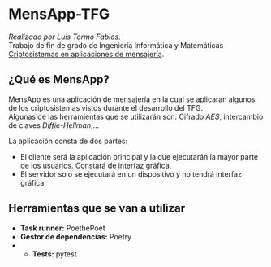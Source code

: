 # MensApp-TFG
*Realizado por Luis Tormo Fabios.*   
Trabajo de fin de grado de Ingeniería Informática y Matemáticas [Criptosistemas en aplicaciones de mensajería](https://github.com/luistf24/TFG).    

## ¿Qué es MensApp?
MensApp es una aplicación de mensajería en la cual se aplicaran algunos de los criptosistemas vistos durante el desarrollo del TFG.   
Algunas de las herramientas que se utilizarán son: Cifrado *AES*, intercambio de claves *Diffie-Hellman*,...      

La aplicación consta de dos partes:    
- El cliente será la aplicación principal y la que ejecutarán la mayor parte de los usuarios. Constará de interfaz gráfica.     
- El servidor solo se ejecutará en un dispositivo y no tendrá interfaz gráfica.      

## Herramientas que se van a utilizar
- **Task runner:** PoethePoet    
- **Gestor de dependencias:** Poetry     
- - **Tests:** pytest    

